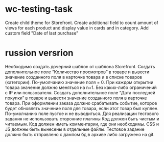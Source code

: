 # wc-testing-task
Create child theme for Storefront. Create additional field to count amount of views for each product and display value in cards and in category.  Add custom field "Date of last purchase"

# russion versrion 
Необходимо создать дочерний шаблон от шаблона Storefront. 
Создать дополнительное поле  “Количество просмотров”  в товаре и вывести значение созданного поля в карточке товара и в списке товаров (категории). По-умолчанию значение поля = 0. При каждом открытии товара значение должно меняться на n+1. Без каких-либо ограничений с IP или пользователя.
Создать дополнительное поле “Дата последней покупки” в товаре и вывести значение созданного поля в карточке товара. При оформлении заказа должно срабатывать событие, которое будет обновлять значение поля для товара, если этот товар был куплен. По-умолчанию поле пустое и не выводиться.
Для реализации тестового задания не использовать сторонние плагины
Код должен быть чистым и читаемым. Код должен иметь комментарии, где они необходимы.
CSS и JS должны быть вынесены в отдельные файлы.
Тестовое задание должно быть отправлено с дампом бд в архиве либо загружено на git.
